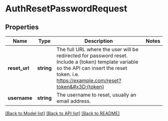 # AuthResetPasswordRequest

## Properties
Name | Type | Description | Notes
------------ | ------------- | ------------- | -------------
**reset_url** | **string** | The full URL where the user will be redirected for password reset. Include a {token} template variable so the API can insert the reset token. i.e. https://example.com/reset?token&#x3D;{token} | 
**username** | **string** | The username to reset, usually an email address. | 

[[Back to Model list]](../README.md#documentation-for-models) [[Back to API list]](../README.md#documentation-for-api-endpoints) [[Back to README]](../README.md)


